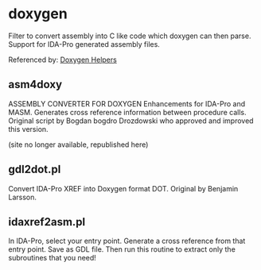 # doxygen
Filter to convert assembly into C like code which doxygen can then parse. Support for IDA-Pro generated assembly files.

Referenced by: [Doxygen Helpers](https://www.doxygen.nl/helpers.html)

## asm4doxy
ASSEMBLY CONVERTER FOR DOXYGEN Enhancements for IDA-Pro and MASM. Generates cross reference information between procedure calls. Original script by Bogdan bogdro Drozdowski who approved and improved this version.

(site no longer available, republished here)

## gdl2dot.pl
Convert IDA-Pro XREF into Doxygen format DOT. Original by Benjamin Larsson.

## idaxref2asm.pl
In IDA-Pro, select your entry point. Generate a cross reference from that entry point. Save as GDL file. Then run this routine to extract only the subroutines that you need!
